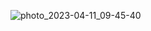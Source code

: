 ![photo_2023-04-11_09-45-40](https://github.com/yusupoff03/Instagram/assets/122451537/3d5c6b19-fd11-4219-9533-15e235445364)
